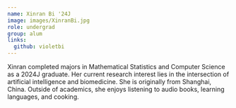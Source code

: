 ```yaml
---
name: Xinran Bi '24J
image: images/XinranBi.jpg
role: undergrad
group: alum
links:
  github: violetbi
---
```


Xinran completed majors in Mathematical Statistics and Computer Science as a 2024J graduate. Her current research interest lies in the intersection of artificial intelligence and biomedicine. She is originally from Shanghai, China. Outside of academics, she enjoys listening to audio books, learning languages, and cooking.
